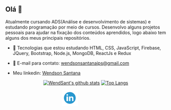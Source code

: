 ## Olá 👋

Atualmente cursando ADS(Análise e desenvolvimento de sistemas) e estudando programação por meio de cursos. Desenvolvo alguns projetos pessoais para ajudar na fixação dos conteúdos aprendidos, logo abaixo tem alguns dos meus principais repositórios. 

- 🌱 Tecnologias que estou estudando HTML, CSS, JavaScript, Firebase, JQuery, Bootstrap, Node.js, MongoDB, ReactJs e Redux
- 📩 E-mail para contato: wendsonsantanajps@gmail.com

- Meu linkedin: [Wendson Santana](https://www.linkedin.com/in/wendsant/)


<div align="center" >

[![WendSant's github stats](https://github-readme-stats.vercel.app/api?username=wendsant&count_private=trueshow_icons=true&theme=radical&bg_color=30,0d0d0d,191919&title_color=fff&text_color=fff&icon_color=79ff97)](https://github.com/anuraghazra/github-readme-stats)
[![Top Langs](https://github-readme-stats.vercel.app/api/top-langs/?username=wendsant&layout=compact&theme=radical&bg_color=30,0d0d0d,191919&title_color=fff&text_color=fff&icon_color=79ff97)](https://github.com/anuraghazra/github-readme-stats)

<div style="align-self: center;align-items: center; display: flex; justify-content: space-between; width: 150px;" >

<div style="align-self: center;align-items: center; display: flex; justify-content: space-between; width: 150px;" >
  <a href="https://www.linkedin.com/in/wendsant/">
    <img src="./github/linkedin.png" alt="linkedin" height="50">
  </a>
</div>
</div>
